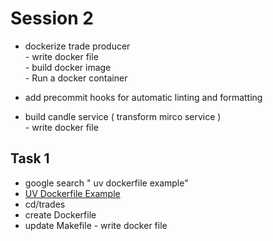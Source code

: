 # Session 2

- dockerize trade producer  
      - write docker file  
      - build docker image  
      - Run a docker container

- add precommit hooks for automatic linting and formatting  

- build candle service ( transform mirco service )  
      - write docker file  

## Task 1

- google search " uv dockerfile example"  
- [UV Dockerfile Example](https://docs.astral.sh/uv/guides/integration/docker)  
- cd/trades  
- create Dockerfile  
- update Makefile
      - write docker file  

